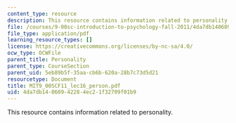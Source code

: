 ```yaml
---
content_type: resource
description: This resource contains information related to personality.
file: /courses/9-00sc-introduction-to-psychology-fall-2011/4da7db14060942284ec21f32709f01b9_MIT9_00SCF11_lec16_person.pdf
file_type: application/pdf
learning_resource_types: []
license: https://creativecommons.org/licenses/by-nc-sa/4.0/
ocw_type: OCWFile
parent_title: Personality
parent_type: CourseSection
parent_uid: 5eb89b5f-35aa-cb6b-620a-28b7c73d5d21
resourcetype: Document
title: MIT9_00SCF11_lec16_person.pdf
uid: 4da7db14-0609-4228-4ec2-1f32709f01b9
---
```

This resource contains information related to personality.